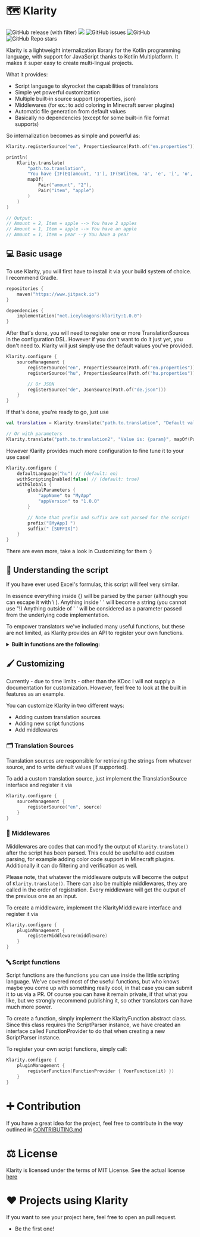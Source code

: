 # 🗺️ Klarity
![GitHub release (with filter)](https://img.shields.io/github/v/release/IceyLeagons/Klarity?style=flat-square)
[![](https://jitpack.io/v/net.iceyleagons/klarity.svg?style=flat-square)](https://jitpack.io/#net.iceyleagons/klarity.svg?style=flat-square)
![GitHub issues](https://img.shields.io/github/issues-raw/IceyLeagons/Klarity?style=flat-square)
![GitHub](https://img.shields.io/github/license/IceyLeagons/Klarity?style=flat-square)
![GitHub Repo stars](https://img.shields.io/github/stars/IceyLeagons/Klarity?style=flat-square)




Klarity is a lightweight internalization library for the Kotlin programming language, with support for JavaScript thanks to Kotlin Multiplatform.
It makes it super easy to create multi-lingual projects.

What it provides:
 - Script language to skyrocket the capabilities of translators
 - Simple yet powerful customization
 - Multiple built-in source support (properties, json)
 - Middlewares (for ex.: to add coloring in Minecraft server plugins)
 - Automatic file generation from default values
 - Basically no dependencies (except for some built-in file format supports)

So internalization becomes as simple and powerful as: 
```kotlin
Klarity.registerSource("en", PropertiesSource(Path.of("en.properties")))

println(
    Klarity.translate(
        "path.to.translation",
        "You have {IF(EQ(amount, '1'), IF(SW(item, 'a', 'e', 'i', 'o', 'u'), 'an', 'a'), amount)} {item}{IF(GT(amount, '1'), 's', '')}",
        mapOf(
            Pair("amount", "2"),
            Pair("item", "apple")
        )
    )
)

// Output:
// Amount = 2, Item = apple --> You have 2 apples
// Amount = 1, Item = apple --> You have an apple
// Amount = 1, Item = pear --y You have a pear
```

## 💻 Basic usage

To use Klarity, you will first have to install it via your build system of choice. I recommend Gradle.
```kts
repositories {
    maven("https://www.jitpack.io")
}

dependencies {
    implementation("net.iceyleagons:klarity:1.0.0")
}
```

After that's done, you will need to register one or more TranslationSources in the configuration DSL.
However if you don't want to do it just yet, you don't need to.
Klarity will just simply use the default values you've provided.

```kotlin
Klarity.configure {
    sourceManagement {
        registerSource("en", PropertiesSource(Path.of("en.properties")))
        registerSource("hu", PropertiesSource(Path.of("hu.properties")))

        // Or JSON
        registerSource("de", JsonSource(Path.of("de.json")))
    }
}
```

If that's done, you're ready to go, just use
```kotlin
val translation = Klarity.translate("path.to.translation", "Default value")

// Or with parameters
Klarity.translate("path.to.translation2", "Value is: {param}", mapOf(Pair("param", "something")))
```

However Klarity provides much more configuration to fine tune it to your use case!

```kotlin
Klarity.configure {
    defaultLanguage("hu") // (default: en)
    withScriptingEnabled(false) // (default: true)
    withGlobals {
        globalParameters {
            "appName" to "MyApp"
            "appVersion" to "1.0.0"
        }

        // Note that prefix and suffix are not parsed for the script!
        prefix("[MyApp] ")
        suffix(" [SUFFIX]")
    }
}
```

There are even more, take a look in Customizing for them :)

## 📜 Understanding the script
If you have ever used Excel's formulas, this script will feel very similar.

In essence everything inside {} will be parsed by the parser (although you can escape it with \ ).
Anything inside ' ' will become a string (you cannot use "!)
Anything outside of ' ' will be considered as a parameter passed from the underlying code implementation.

To empower translators we've included many useful functions, but these are not limited, as Klarity
provides an API to register your own functions.

<details>
    <summary><strong>Built in functions are the following:</strong></summary>

| Functions                     | Type       | Return              | Description                                                                                                                                              |
|-------------------------------|------------|---------------------|----------------------------------------------------------------------------------------------------------------------------------------------------------|
| **FALSE**()                   | Constants  | Bool                | Boolean false                                                                                                                                            |
| **TRUE**()                    | Constants  | Bool                | Boolean true                                                                                                                                             |
| **AND**(bool...)              | Logic      | Bool                | If all of the values inside the AND function are true, the function will return true.                                                                    |
| **IF**(condition, pass, else) | Logic      | String or Int       | If statement, the first argument is the condition, second will get executed if the condition returns true, otherwise the 3rd argument will get executed. |
| **NOT**(bool)                 | Logic      | Bool                | Inverts the boolean value inside the function.                                                                                                           |
| **OR**(bool...)               | Logic      | Bool                | If any of the values are true, the function will return true, false otherwise.                                                                           |
| **GTEQ**(int, int)            | Check      | Bool                | Checks whether the first argument is greater than, or equal to the second one. Returns true/false accordingly.                                           |
| **GT**(int, int)              | Check      | Bool                | Checks whether the first argument is greater than the second one. Returns true/false accordingly.                                                        |
| **LTEQ**(int, int)            | Check      | Bool                | Checks whether the first argument is less than, or equal to the second one. Returns true/false accordingly.                                              |
| **LT**(int, int)              | Check      | Bool                | Checks whether the first argument is less than the second one. Returns true/false accordingly.                                                           |
| **EW**(string, string...)     | Check      | Bool                | Checks whether the first argument ends with any of the following arguments. Returns true/false accordingly.                                              |
| **SW**(string, string...)     | Check      | Bool                | Checks whether the first argument starts with any of the following arguments. Returns true/false accordingly.                                            |
| **EQ**(any, any)              | Check      | Bool                | Checks whether the two parameters equal. Returns true if they are equal, false otherwise.                                                                |
| **NE**(any, any)              | Check      | Bool                | Checks whether the two parameters are not equal. Returns true if they are not equal, false otherwise.                                                    |
| **ISEMPTY**(string)           | Check      | Bool                | Returns true if the given string argument is empty (contains no characters)                                                                              |
| **MATCH**(string, string)     | Check      | Bool                | Checks whether the second argument matches the regular expression provided in the first argument. Returns true if they match                             |
| **ADD**(int, int)             | Arithmetic | Int                 | Adds the two integers together.                                                                                                                          |
| **SUB**(int, int)             | Arithmetic | Int                 | Subtracts the second integer from the first one.                                                                                                         |
| **MUL**(int, int)             | Arithmetic | Int                 | Multiplies the two integers.                                                                                                                             |
| **DIV**(int, int)             | Arithmetic | Int                 | Divides the first integer with the second one.                                                                                                           |
| **MOD**(int, int)             | Arithmetic | Int                 | Modulus operation. Calculates the remainder of truncating division of the first integer by the second one                                                |
| **CONCAT**(any...)            | Utility    | String              | Concatenates the arguments together.                                                                                                                     |
| **JOIN**(string, any...)      | Utility    | String              | Creates a string from all the elements separated using separator (first argument).                                                                       |
| **RANDOM**(any...)            | Utility    | String, Int or Bool | Picks a random argument and returns it.                                                                                                                  |

</details>


## 🖌️ Customizing
Currently - due to time limits - other than the KDoc I will not supply a documentation for customization.
However, feel free to look at the built in features as an example.

You can customize Klarity in two different ways:
 - Adding custom translation sources
 - Adding new script functions
 - Add middlewares

### 🗂️ Translation Sources

Translation sources are responsible for retrieving the strings from whatever source, and to write default values (if supported).

To add a custom translation source, just implement the TranslationSource interface and register it via
```kotlin
Klarity.configure {
    sourceManagement {
        registerSource("en", source)
    }
}
```

### 📡 Middlewares
Middlewares are codes that can modify the output of `Klarity.translate()` after the script has been parsed.
This could be useful to add custom parsing, for example adding color code support in Minecraft plugins. Additionally it can do filtering and verification as well. 

Please note, that whatever the middleware outputs will become the output of `Klarity.translate()`. There can also be multiple middlewares, they are
called in the order of registration. Every middleware will get the output of the previous one as an input.

To create a middleware, implement the KlarityMiddleware interface and register it via
```kotlin
Klarity.configure {
    pluginManagement {
        registerMiddleware(middleware)
    }
}
```

### 🔤 Script functions

Script functions are the functions you can use inside the little scripting language. We've covered most of the useful functions, but who knows
maybe you come up with something really cool, in that case you can submit it to us via a PR. Of course you can have it remain private, if that what
you like, but we strongly recommend publishing it, so other translators can have much more power.

To create a function, simply implement the KlarityFunction abstract class. Since this class requires the ScriptParser instance, we have created an interface
called FunctionProvider to do that when creating a new ScriptParser instance.

To register your own script functions, simply call:

```kotlin
Klarity.configure {
    pluginManagement {
        registerFunction(FunctionProvider { YourFunction(it) })
    }
}
```

# ➕ Contribution
If you have a great idea for the project, feel free to contribute in the way outlined in [CONTRIBUTING.md](https://github.com/IceyLeagons/Klarity/blob/master/CONTRIBUTING.md)

# ⚖️ License
Klarity is licensed under the terms of MIT License.
See the actual license [here](https://github.com/IceyLeagons/Klarity/blob/master/LICENSE)

# ❤️ Projects using Klarity
If you want to see your project here, feel free to open an pull request.

- Be the first one!
